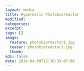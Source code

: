 ```yaml
---
layout: media
title: Hyperbaric Photobioreactor
modified:
categories: 
excerpt:
tags: []
image:
  feature: photobioreactor1.jpg
  teaser: photobioreactor1.jpg
  thumb:
ads: false
date: 2016-04-09T12:36:39-07:00
---
```


